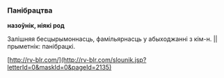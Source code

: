 ### Панібрацтва
**назоўнік, ніякі род**

Залішняя бесцырымоннасць, фамільярнасць у абыходжанні з кім-н. || прыметнік: панібрацкі.

<a rel="author">[http://rv-blr.com/](http://rv-blr.com/slounik.jsp?letterId=0&maskId=0&pageId=2135)</a>
